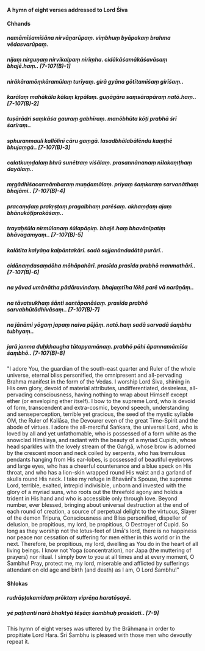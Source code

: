 #### A hymn of eight verses addressed to Lord Śiva

#### Chhands

##### namāmīśamīśāna nirvāṇarūpaṃ. viṃbhuṃ byāpakaṃ brahma vēdasvarūpaṃ.
##### nijaṃ nirguṇaṃ nirvikalpaṃ nirīṃha. cidākāśamākāśavāsaṃ bhajē.haṃ.. [7-107(B)-1]
##### nirākāramōṃkāramūlaṃ turīyaṃ. girā gyāna gōtītamīśaṃ girīśaṃ..
##### karālaṃ mahākāla kālaṃ kṛpālaṃ. guṇāgāra saṃsārapāraṃ natō.haṃ.. [7-107(B)-2]
##### tuṣārādri saṃkāśa gauraṃ gabhīraṃ. manōbhūta kōṭi prabhā śrī śarīraṃ..
##### sphuranmauli kallōlinī cāru gaṃgā. lasadbhālabālēndu kaṃṭhē bhujaṃgā.. [7-107(B)-3]
##### calatkuṃḍalaṃ bhrū sunētraṃ viśālaṃ. prasannānanaṃ nīlakaṃṭhaṃ dayālaṃ..
##### mṛgādhīśacarmāmbaraṃ muṇḍamālaṃ. priyaṃ śaṃkaraṃ sarvanāthaṃ bhajāmi.. [7-107(B)-4]
##### pracaṃḍaṃ prakṛṣṭaṃ pragalbhaṃ parēśaṃ. akhaṃḍaṃ ajaṃ bhānukōṭiprakāśaṃ..
##### trayaḥśūla nirmūlanaṃ śūlapāṇiṃ. bhajē.haṃ bhavānīpatiṃ bhāvagamyaṃ.. [7-107(B)-5]
##### kalātīta kalyāṇa kalpāntakārī. sadā sajjanāndadātā purārī..
##### cidānaṃdasaṃdōha mōhāpahārī. prasīda prasīda prabhō manmathārī.. [7-107(B)-6]
##### na yāvad umānātha pādāravindaṃ. bhajaṃtīha lōkē parē vā narāṇāṃ..
##### na tāvatsukhaṃ śānti santāpanāśaṃ. prasīda prabhō sarvabhūtādhivāsaṃ.. [7-107(B)-7]
##### na jānāmi yōgaṃ japaṃ naiva pūjāṃ. natō.haṃ sadā sarvadā śaṃbhu tubhyaṃ..
##### jarā janma duḥkhaugha tātapyamānaṃ. prabhō pāhi āpannamāmīśa śaṃbhō.. [7-107(B)-8]

"I adore You, the guardian of the south-east quarter and Ruler of the whole universe, eternal bliss personified, the omnipresent and all-pervading Brahma manifest in the form of the Vedas. I worship Lord Śiva, shining in His own glory, devoid of material attributes, undifferentiated, desireless, all-pervading consciousness, having nothing to wrap about Himself except ether (or enveloping ether itself). I bow to the supreme Lord, who is devoid of form, transcendent and extra-cosmic, beyond speech, understanding and senseperception, terrible yet gracious, the seed of the mystic syllable OM, the Ruler of Kailāsa, the Devourer even of the great Time-Spirit and the abode of virtues. I adore the all-merciful Śaṅkara, the universal Lord, who is loved by all and yet unfathomable, who is possessed of a form white as the snowclad Himālaya, and radiant with the beauty of a myriad Cupids, whose head sparkles with the lovely stream of the Gaṅgā, whose brow is adorned by the crescent moon and neck coiled by serpents, who has tremulous pendants hanging from His ear-lobes, is possessed of beautiful eyebrows and large eyes, who has a cheerful countenance and a blue speck on His throat, and who has a lion-skin wrapped round His waist and a garland of skulls round His neck. I take my refuge in Bhavānī's Spouse, the supreme Lord, terrible, exalted, intrepid indivisible, unborn and invested with the glory of a myriad suns, who roots out the threefold agony and holds a trident in His hand and who is accessible only through love. Beyond number, ever blessed, bringing about universal destruction at the end of each round of creation, a source of perpetual delight to the virtuous, Slayer of the demon Tripura, Consciousness and Bliss personified, dispeller of delusion, be propitious, my lord, be propitious, O Destroyer of Cupid. So long as they worship not the lotus-feet of Umā's lord, there is no happiness nor peace nor cessation of suffering for men either in this world or in the next. Therefore, be propitious, my lord, dwelling as You do in the heart of all living beings. I know not Yoga (concentration), nor Japa (the muttering of prayers) nor ritual. I simply bow to you at all times and at every moment, O Śambhu! Pray, protect me, my lord, miserable and afflicted by sufferings attendant on old age and birth (and death) as I am, O Lord Śambhu!"

#### Shlokas

##### rudrāṣṭakamidaṃ prōktaṃ viprēṇa haratōṣayē.
##### yē paṭhanti narā bhaktyā tēṣāṃ śambhuḥ prasīdati.. [7-9]

This hymn of eight verses was uttered by the Brāhmaṇa in order to propitiate Lord Hara. Śrī Śambhu is pleased with those men who devoutly repeat it.